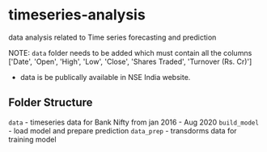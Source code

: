 # timeseries-analysis
data analysis related to Time series forecasting and prediction

NOTE:
`data` folder needs to be added which must contain all the columns ['Date', 'Open', 'High', 'Low', 'Close', 'Shares Traded', 'Turnover (Rs. Cr)']

* data is be publically available in NSE India website.


## Folder Structure
`data` - timeseries data for Bank Nifty from jan 2016 - Aug 2020
`build_model` - load model and prepare prediction
`data_prep` - transdorms data for training model

